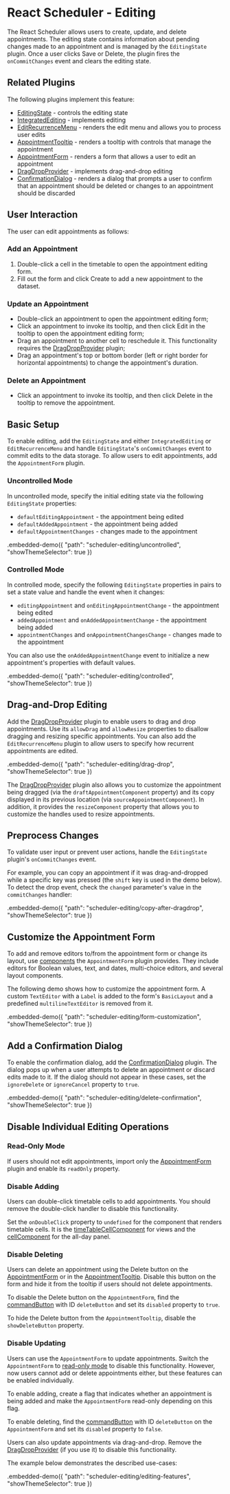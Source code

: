 # React Scheduler - Editing

The React Scheduler allows users to create, update, and delete appointments. The editing state contains information about pending changes made to an appointment and is managed by the `EditingState` plugin. Once a user clicks Save or Delete, the plugin fires the `onCommitChanges` event and clears the editing state.

## Related Plugins

The following plugins implement this feature:

- [EditingState](../reference/editing-state.md) - controls the editing state
- [IntegratedEditing](../reference/integrated-editing.md) - implements editing
- [EditRecurrenceMenu](../reference/integrated-editing.md) - renders the edit menu and allows you to process user edits
- [AppointmentTooltip](../reference/appointment-tooltip.md) - renders a tooltip with controls that manage the appointment
- [AppointmentForm](../reference/appointment-form.md) - renders a form that allows a user to edit an appointment
- [DragDropProvider](../reference/drag-drop-provider.md) - implements drag-and-drop editing
- [ConfirmationDialog](../reference/confirmation-dialog.md) - renders a dialog that prompts a user to confirm that an appointment should be deleted or changes to an appointment should be discarded

## User Interaction

The user can edit appointments as follows:

### Add an Appointment

1. Double-click a cell in the timetable to open the appointment editing form.
2. Fill out the form and click Create to add a new appointment to the dataset.

### Update an Appointment

- Double-click an appointment to open the appointment editing form;
- Click an appointment to invoke its tooltip, and then click Edit in the tooltip to open the appointment editing form;
- Drag an appointment to another cell to reschedule it. This functionality requires the [DragDropProvider](../reference/drag-drop-provider.md) plugin;
- Drag an appointment's top or bottom border (left or right border for horizontal appointments) to change the appointment's duration.

### Delete an Appointment

- Click an appointment to invoke its tooltip, and then click Delete in the tooltip to remove the appointment.

## Basic Setup

To enable editing, add the `EditingState` and either `IntegratedEditing` or `EditRecurrenceMenu` and handle `EditingState`'s `onCommitChanges` event to commit edits to the data storage. To allow users to edit appointments, add the `AppointmentForm` plugin.

### Uncontrolled Mode

In uncontrolled mode, specify the initial editing state via the following `EditingState` properties:

- `defaultEditingAppointment` - the appointment being edited
- `defaultAddedAppointment` - the appointment being added
- `defaultAppointmentChanges` - changes made to the appointment

.embedded-demo({ "path": "scheduler-editing/uncontrolled", "showThemeSelector": true })

### Controlled Mode

In controlled mode, specify the following `EditingState` properties in pairs to set a state value and handle the event when it changes:

- `editingAppointment` and `onEditingAppointmentChange` - the appointment being edited
- `addedAppointment` and `onAddedAppointmentChange` - the appointment being added
- `appointmentChanges` and `onAppointmentChangesChange` - changes made to the appointment

You can also use the `onAddedAppointmentChange` event to initialize a new appointment's properties with default values.

.embedded-demo({ "path": "scheduler-editing/controlled", "showThemeSelector": true })

## Drag-and-Drop Editing

Add the [DragDropProvider](../reference/drag-drop-provider.md) plugin to enable users to drag and drop appointments. Use its `allowDrag` and `allowResize` properties to disallow dragging and resizing specific appointments. You can also add the `EditRecurrenceMenu` plugin to allow users to specify how recurrent appointments are edited.

.embedded-demo({ "path": "scheduler-editing/drag-drop", "showThemeSelector": true })

The [DragDropProvider](../reference/drag-drop-provider.md) plugin also allows you to customize the appointment being dragged (via the `draftAppointmentComponent` property) and its copy displayed in its previous location (via `sourceAppointmentComponent`). In addition, it provides the `resizeComponent` property that allows you to customize the handles used to resize appointments.

## Preprocess Changes

To validate user input or prevent user actions, handle the `EditingState` plugin's `onCommitChanges` event.

For example, you can copy an appointment if it was drag-and-dropped while a specific key was pressed (the `shift` key is used in the demo below). To detect the drop event, check the `changed` parameter's value in the `commitChanges` handler:

.embedded-demo({ "path": "scheduler-editing/copy-after-dragdrop", "showThemeSelector": true })

## Customize the Appointment Form

To add and remove editors to/from the appointment form or change its layout, use [components](../reference/appointment-form.md#plugin-components) the `AppointmentForm` plugin provides. They include editors for Boolean values, text, and dates, multi-choice editors, and several layout components.

The following demo shows how to customize the appointment form. A custom `TextEditor` with a `Label` is added to the form's `BasicLayout` and a predefined `multilineTextEditor` is removed from it.

.embedded-demo({ "path": "scheduler-editing/form-customization", "showThemeSelector": true })

## Add a Confirmation Dialog

To enable the confirmation dialog, add the [ConfirmationDialog](../reference/confirmation-dialog.md) plugin. The dialog pops up when a user attempts to delete an appointment or discard edits made to it. If the dialog should not appear in these cases, set the `ignoreDelete` or `ignoreCancel` property to `true`.

.embedded-demo({ "path": "scheduler-editing/delete-confirmation", "showThemeSelector": true })

## Disable Individual Editing Operations

### Read-Only Mode

If users should not edit appointments, import only the [AppointmentForm](../reference/appointment-form.md) plugin and enable its `readOnly` property.

### Disable Adding

Users can double-click timetable cells to add appointments. You should remove the double-click handler to disable this functionality.

Set the `onDoubleClick` property to `undefined` for the component that renders timetable cells. It is the [timeTableCellComponent](../reference/week-view.md#weekviewtimetablecellprops) for views and the [cellComponent](../reference/all-day-panel.md#alldaypanelcellprops) for the all-day panel.

### Disable Deleting

Users can delete an appointment using the Delete button on the [AppointmentForm](../reference/appointment-form.md) or in the [AppointmentTooltip](../reference/appointment-tooltip.md). Disable this button on the form and hide it from the tooltip if users should not delete appointments.

To disable the Delete button on the `AppointmentForm`, find the [commandButton](../reference/appointment-form.md/#appointmentformcommandbuttonprops) with ID `deleteButton` and set its `disabled` property to `true`.

To hide the Delete button from the `AppointmentTooltip`, disable the `showDeleteButton` property.

### Disable Updating

Users can use the `AppointmentForm` to update appointments. Switch the `AppointmentForm` to [read-only mode](../reference/appointment-form.md#properties) to disable this functionality. However, now users cannot add or delete appointments either, but these features can be enabled individually.

To enable adding, create a flag that indicates whether an appointment is being added and make the `AppointmentForm` read-only depending on this flag.

To enable deleting, find the [commandButton](../reference/appointment-form.md/#appointmentformcommandbuttonprops) with ID `deleteButton` on the `AppointmentForm` and set its `disabled` property to `false`.

Users can also update appointments via drag-and-drop. Remove the [DragDropProvider](../reference/drag-drop-provider.md) (if you use it) to disable this functionality.

The example below demonstrates the described use-cases:

.embedded-demo({ "path": "scheduler-editing/editing-features", "showThemeSelector": true })

